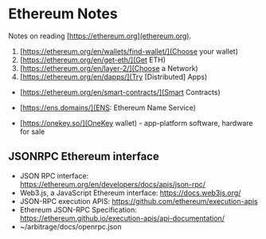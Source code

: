 # Ethereum Notes

Notes on reading [https://ethereum.org](ethereum.org).

1. [https://ethereum.org/en/wallets/find-wallet/](Choose your wallet)
2. [https://ethereum.org/en/get-eth/](Get ETH)
3. [https://ethereum.org/en/layer-2/](Choose a Network)
4. [https://ethereum.org/en/dapps/](Try [Distributed] Apps)

* [https://ethereum.org/en/smart-contracts/](Smart Contracts)
* [https://ens.domains/](ENS: Ethereum Name Service)

* [https://onekey.so/](OneKey wallet) - app-platform software, hardware for sale

## JSONRPC Ethereum interface

* JSON RPC interface: https://ethereum.org/en/developers/docs/apis/json-rpc/
* Web3.js, a JavaScript Ethereum interface: https://docs.web3js.org/
* JSON-RPC execution APIS: https://github.com/ethereum/execution-apis
* Ethereum JSON-RPC Specification: https://ethereum.github.io/execution-apis/api-documentation/
* ~/arbitrage/docs/openrpc.json
